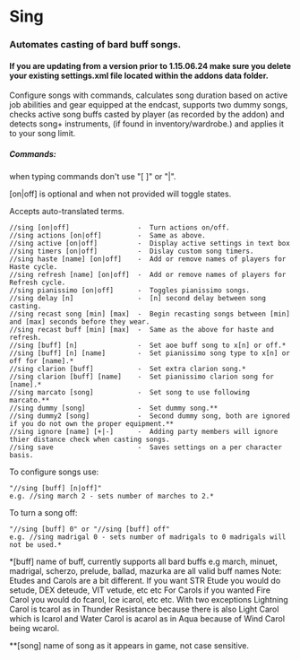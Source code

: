 # Sing
### Automates casting of bard buff songs.
#### If you are updating from a version prior to 1.15.06.24 make sure you delete your existing settings.xml file located within the addons data folder.
Configure songs with commands, calculates song duration based on active job abilities and gear equipped 
at the endcast, supports two dummy songs, checks active song buffs casted by player (as recorded by the addon) and detects song+ 
instruments, (if found in inventory/wardrobe.) and applies it to your song limit.

##### Commands: 
when typing commands don't use "[ ]" or "|". 

[on|off] is optional and when not provided will toggle states.

Accepts auto-translated terms.

	//sing [on|off]                 -  Turn actions on/off.
	//sing actions [on|off]         -  Same as above.
	//sing active [on|off]          -  Display active settings in text box
	//sing timers [on|off]          -  Dislay custom song timers.
	//sing haste [name] [on|off]    -  Add or remove names of players for Haste cycle.
	//sing refresh [name] [on|off]  -  Add or remove names of players for Refresh cycle.
	//sing pianissimo [on|off]      -  Toggles pianissimo songs.
	//sing delay [n]                -  [n] second delay between song casting.
	//sing recast song [min] [max]  -  Begin recasting songs between [min] and [max] seconds before they wear.
	//sing recast buff [min] [max]  -  Same as the above for haste and refresh.
    //sing [buff] [n]               -  Set aoe buff song to x[n] or off.*
	//sing [buff] [n] [name]        -  Set pianissimo song type to x[n] or off for [name].*
	//sing clarion [buff]           -  Set extra clarion song.*
	//sing clarion [buff] [name]    -  Set pianissimo clarion song for [name].*
	//sing marcato [song]           -  Set song to use following marcato.**
	//sing dummy [song]             -  Set dummy song.**
	//sing dummy2 [song]            -  Second dummy song, both are ignored if you do not own the proper equipment.**
	//sing ignore [name] [+|-]      -  Adding party members will ignore thier distance check when casting songs.
	//sing save                     -  Saves settings on a per character basis.

To configure songs use:
	
	"//sing [buff] [n|off]" 
	e.g. //sing march 2 - sets number of marches to 2.*

To turn a song off:
	
	"//sing [buff] 0" or "//sing [buff] off"
	e.g. //sing madrigal 0 - sets number of madrigals to 0 madrigals will not be used.*
	
	
*[buff] name of buff, currently supports all bard buffs 
    e.g march, minuet, madrigal, scherzo, prelude, ballad, mazurka are all valid buff names
    Note: Etudes and Carols are a bit different. If you want STR Etude you would do setude, DEX deteude, VIT vetude, etc etc
          For Carols if you wanted Fire Carol you would do fcarol, Ice icarol, etc etc. With two exceptions Lightning Carol is tcarol as in Thunder Resistance because there is also Light Carol which is lcarol and Water Carol is acarol as in Aqua because of Wind Carol being wcarol.
	
**[song] name of song as it appears in game, not case sensitive.
